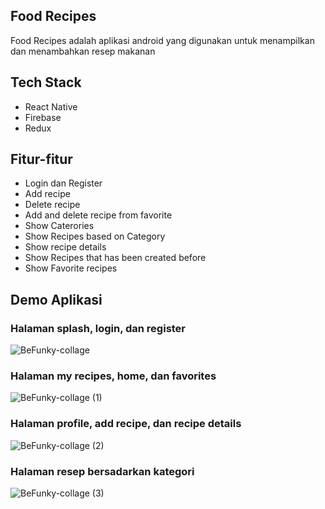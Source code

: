 ## Food Recipes
Food Recipes adalah aplikasi android yang digunakan untuk menampilkan dan menambahkan resep makanan

## Tech Stack
- React Native
- Firebase
- Redux

## Fitur-fitur
- Login dan Register
- Add recipe
- Delete recipe
- Add and delete recipe from favorite
- Show Caterories
- Show Recipes based on Category
- Show recipe details
- Show Recipes that has been created before
- Show Favorite recipes

## Demo Aplikasi
### Halaman splash, login, dan register
![BeFunky-collage](https://user-images.githubusercontent.com/94782135/229340179-9e6e1ea5-9f2a-4ae0-b1de-75534a0c1461.jpg)

### Halaman my recipes, home, dan favorites
![BeFunky-collage (1)](https://user-images.githubusercontent.com/94782135/229340186-5a7ca8e1-d7a5-4e76-a476-69c48fad4673.jpg)

### Halaman profile, add recipe, dan recipe details
![BeFunky-collage (2)](https://user-images.githubusercontent.com/94782135/229340192-5a20f6e5-94f6-489c-8824-a87eb7b11511.jpg)

### Halaman resep bersadarkan kategori
![BeFunky-collage (3)](https://user-images.githubusercontent.com/94782135/229340830-f53d087e-0ca3-4e8d-82a3-5cfa64b631ae.jpg)
